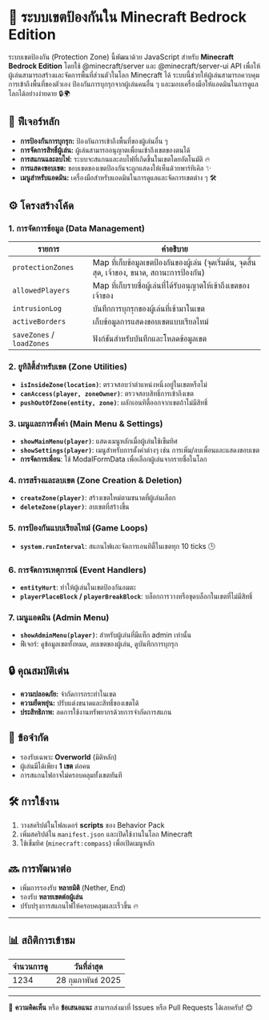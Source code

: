 # 🚧 ระบบเขตป้องกันใน Minecraft Bedrock Edition

ระบบเขตป้องกัน (Protection Zone) นี้พัฒนาด้วย JavaScript สำหรับ **Minecraft Bedrock Edition** โดยใช้ @minecraft/server และ @minecraft/server-ui API เพื่อให้ผู้เล่นสามารถสร้างและจัดการพื้นที่ส่วนตัวในโลก Minecraft ได้ ระบบนี้ช่วยให้ผู้เล่นสามารถควบคุมการเข้าถึงพื้นที่ของตัวเอง ป้องกันการบุกรุกจากผู้เล่นคนอื่น ๆ และมอบเครื่องมือให้แอดมินในการดูแลโลกได้อย่างง่ายดาย 🔒🌍

## 📜 ฟีเจอร์หลัก

- **การป้องกันการบุกรุก:** ป้องกันการเข้าถึงพื้นที่ของผู้เล่นอื่น ๆ
- **การจัดการสิทธิ์ผู้เล่น:** ผู้เล่นสามารถอนุญาตเพื่อนเข้าถึงเขตของตนได้
- **การสแกนและลบไฟ:** ระบบจะสแกนและลบไฟที่เกิดขึ้นในเขตโดยอัตโนมัติ 🔥
- **การแสดงขอบเขต:** ขอบเขตของเขตป้องกันจะถูกแสดงให้เห็นด้วยพาร์ทิเคิล ✨
- **เมนูสำหรับแอดมิน:** เครื่องมือสำหรับแอดมินในการดูแลและจัดการเขตต่าง ๆ 🛠️

## ⚙️ โครงสร้างโค้ด

### 1. การจัดการข้อมูล (Data Management)

| รายการ | คำอธิบาย |
|--------|----------|
| `protectionZones` | Map ที่เก็บข้อมูลเขตป้องกันของผู้เล่น (จุดเริ่มต้น, จุดสิ้นสุด, เจ้าของ, ขนาด, สถานะการป้องกัน) |
| `allowedPlayers` | Map ที่เก็บรายชื่อผู้เล่นที่ได้รับอนุญาตให้เข้าถึงเขตของเจ้าของ |
| `intrusionLog` | บันทึกการบุกรุกของผู้เล่นที่เข้ามาในเขต |
| `activeBorders` | เก็บข้อมูลการแสดงขอบเขตแบบเรียลไทม์ |
| `saveZones` / `loadZones` | ฟังก์ชันสำหรับบันทึกและโหลดข้อมูลเขต |

### 2. ยูทิลิตี้สำหรับเขต (Zone Utilities)

- **`isInsideZone(location)`**: ตรวจสอบว่าตำแหน่งหนึ่งอยู่ในเขตหรือไม่
- **`canAccess(player, zoneOwner)`**: ตรวจสอบสิทธิ์การเข้าถึงเขต
- **`pushOutOfZone(entity, zone)`**: ผลักเอนทิตี้ออกจากเขตถ้าไม่มีสิทธิ์

### 3. เมนูและการตั้งค่า (Main Menu & Settings)

- **`showMainMenu(player)`**: แสดงเมนูหลักเมื่อผู้เล่นใช้เข็มทิศ
- **`showSettings(player)`**: เมนูสำหรับการตั้งค่าต่างๆ เช่น การเพิ่ม/ลบเพื่อนและแสดงขอบเขต
- **การจัดการเพื่อน**: ใช้ ModalFormData เพื่อเลือกผู้เล่นจากรายชื่อในโลก

### 4. การสร้างและลบเขต (Zone Creation & Deletion)

- **`createZone(player)`**: สร้างเขตใหม่ตามขนาดที่ผู้เล่นเลือก
- **`deleteZone(player)`**: ลบเขตที่สร้างขึ้น

### 5. การป้องกันแบบเรียลไทม์ (Game Loops)

- **`system.runInterval`**: สแกนไฟและจัดการเอนทิตี้ในเขตทุก 10 ticks 🕒

### 6. การจัดการเหตุการณ์ (Event Handlers)

- **`entityHurt`**: ทำให้ผู้เล่นในเขตป้องกันอมตะ
- **`playerPlaceBlock` / `playerBreakBlock`**: บล็อกการวางหรือขุดบล็อกในเขตที่ไม่มีสิทธิ์

### 7. เมนูแอดมิน (Admin Menu)

- **`showAdminMenu(player)`**: สำหรับผู้เล่นที่มีแท็ก admin เท่านั้น
- ฟีเจอร์: ดูข้อมูลเขตทั้งหมด, ลบเขตของผู้เล่น, ดูบันทึกการบุกรุก

## 🔒 คุณสมบัติเด่น

- **ความปลอดภัย:** จำกัดการกระทำในเขต
- **ความยืดหยุ่น:** ปรับแต่งขนาดและสิทธิ์ของเขตได้
- **ประสิทธิภาพ:** ลดการใช้งานทรัพยากรด้วยการจำกัดการสแกน

## 🚧 ข้อจำกัด

- รองรับเฉพาะ **Overworld** (มิติหลัก)
- ผู้เล่นมีได้เพียง **1 เขต** ต่อคน
- การสแกนไฟอาจไม่ครอบคลุมทั้งเขตทันที

## 🛠️ การใช้งาน

1. วางสคริปต์ในโฟลเดอร์ **scripts** ของ Behavior Pack
2. เพิ่มสคริปต์ใน `manifest.json` และเปิดใช้งานในโลก Minecraft
3. ใช้เข็มทิศ (`minecraft:compass`) เพื่อเปิดเมนูหลัก

## 🔜 การพัฒนาต่อ

- เพิ่มการรองรับ **หลายมิติ** (Nether, End)
- รองรับ **หลายเขตต่อผู้เล่น**
- ปรับปรุงการสแกนไฟให้ครอบคลุมและเร็วขึ้น 🔥

---

## 📊 สถิติการเข้าชม

| จำนวนการดู | วันที่ล่าสุด |
|-------------|--------------|
| 1234        | 28 กุมภาพันธ์ 2025 |

---

💬 **ความคิดเห็น** หรือ **ข้อเสนอแนะ** สามารถส่งมาที่ Issues หรือ Pull Requests ได้เลยครับ! 😊
